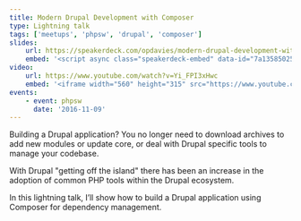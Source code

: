 ```yaml
---
title: Modern Drupal Development with Composer
type: Lightning talk
tags: ['meetups', 'phpsw', 'drupal', 'composer']
slides:
    url: https://speakerdeck.com/opdavies/modern-drupal-development-with-composer
    embed: '<script async class="speakerdeck-embed" data-id="7a1358502526425a9cfd288f85fb32f3" data-ratio="1.37081659973226" src="//speakerdeck.com/assets/embed.js"></script>'
video:
    url: https://www.youtube.com/watch?v=Yi_FPI3xHwc
    embed: '<iframe width="560" height="315" src="https://www.youtube.com/embed/Yi_FPI3xHwc" frameborder="0" allowfullscreen></iframe>'
events:
    - event: phpsw
      date: '2016-11-09'
---
```

Building a Drupal application? You no longer need to download archives to add new modules or update core, or deal with Drupal specific tools to manage your codebase.

With Drupal "getting off the island" there has been an increase in the adoption of common PHP tools within the Drupal ecosystem.

In this lightning talk, I’ll show how to build a Drupal application using Composer for dependency management.
